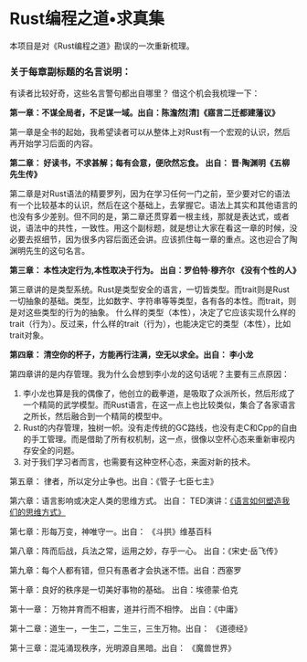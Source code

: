 # Rust编程之道•求真集

本项目是对《Rust编程之道》勘误的一次重新梳理。

### 关于每章副标题的名言说明：

有读者比较好奇，这些名言警句都出自哪里？ 借这个机会我梳理一下：

**第一章：不谋全局者，不足谋一域。出自：陈澹然\[清\]《寤言二迁都建藩议》**

第一章是全书的起始，我希望读者可以从整体上对Rust有一个宏观的认识，然后再开始学习后面的内容。

**第二章： 好读书，不求甚解；每有会意，便欣然忘食。  出自： 晋·陶渊明《五柳先生传》**

第二章是对Rust语法的精要罗列，因为在学习任何一门之前，至少要对它的语法有一个比较基本的认识，然后在这个基础上，去掌握它。语法上其实和其他语言的也没有多少差别。但不同的是，第二章还贯穿着一根主线，那就是表达式，或者说，语法中的共性，一致性。用这个副标题，就是想让大家在看这一章的时候，没必要去抠细节，因为很多内容后面还会讲。应该抓住每一章的重点。这也迎合了陶渊明先生的这句名言。

**第三章：  本性决定行为,本性取决于行为。 出自：罗伯特·穆齐尔 《没有个性的人》**

第三章讲的是类型系统。Rust是类型安全的语言，一切皆类型。而trait则是Rust一切抽象的基础。类型，比如数字、字符串等等类型，各有各的本性。而trait，则是对这些类型的行为的抽象。 什么样的类型（本性），决定了它应该实现什么样的trait（行为）。反过来，什么样的trait（行为），也能决定它的类型（本性），比如trait对象。

**第四章： 清空你的杯子，方能再行注满，空无以求全。出自： 李小龙**

第四章讲的是内存管理。我为什么会想到李小龙的这句话呢？主要有三点原因：

1. 李小龙也算是我的偶像了，他创立的截拳道，是吸取了众派所长，然后形成了一个精简的武学模型。而Rust语言，在这一点上也比较类似，集合了各家语言之所长，然后融合到一个精简的模型中。
2. Rust的内存管理，独树一帜。没有走传统的GC路线，也没有走C和Cpp的自由的手工管理。而是借助了所有权机制，这一点，很像以空杯心态来重新审视内存安全的问题。
3. 对于我们学习者而言，也需要有这种空杯心态，来面对新的技术。

第五章：  律者，所以定分止争也。出自：《管子·七臣七主》

第六章：语言影响或决定人类的思维方式。 出自： TED演讲：[《语言如何塑造我们的思维方式》](https://www.ted.com/talks/lera_boroditsky_how_language_shapes_the_way_we_think/transcript?language=zh-cn)

第七章：形每万变，神唯守一。出自： 《斗拱》维基百科

第八章：阵而后战，兵法之常，运用之妙，存乎一心。  出自：《宋史·岳飞传》

第九章：每个人都有错，但只有愚者才会执迷不悟。出自：西塞罗

第十章：良好的秩序是一切美好事物的基础。  出自：埃德蒙·伯克

第十一章： 万物并育而不相害，道并行而不相悖。 出自：《中庸》

第十二章：道生一，一生二，二生三，三生万物。出自： 《道德经》

第十三章：混沌涌现秩序，光明源自黑暗。出自： 《魔兽世界》

